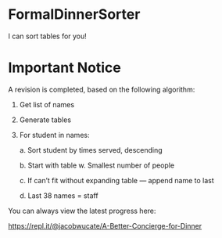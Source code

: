 # FormalDinnerSorter

I can sort tables for you!

# Important Notice
A revision is completed, based on the following algorithm:

1. Get list of names
2. Generate tables
3. For student in names:

	a. Sort student by times served, descending
	
	b. Start with table w. Smallest number of people
	
	c. If can’t fit without expanding table — append name to last
	
	d. Last 38 names = staff

You can always view the latest progress here:

https://repl.it/@jacobwucate/A-Better-Concierge-for-Dinner
